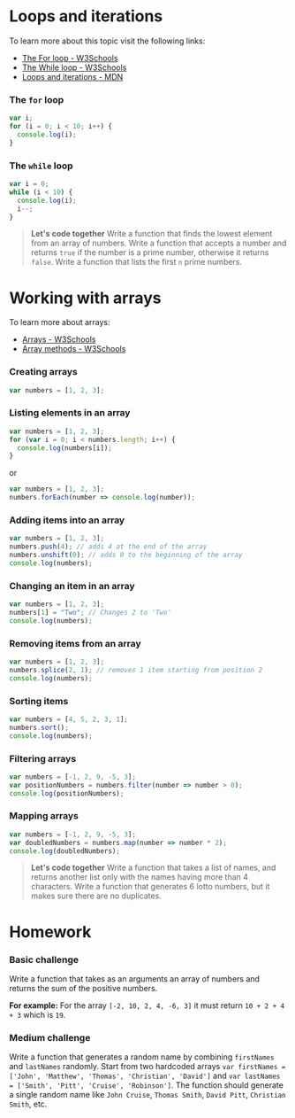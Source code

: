 # Loops and iterations

To learn more about this topic visit the following links:

- [The For loop - W3Schools](https://www.w3schools.com/js/js_loop_for.asp)
- [The While loop - W3Schools](https://www.w3schools.com/js/js_loop_while.asp)
- [Loops and iterations - MDN](https://developer.mozilla.org/en-US/docs/Web/JavaScript/Guide/Loops_and_iteration)

### The `for` loop

```js
var i;
for (i = 0; i < 10; i++) {
  console.log(i);
}
```

### The `while` loop

```js
var i = 0;
while (i < 10) {
  console.log(i);
  i--;
}
```

> **Let's code together**
> Write a function that finds the lowest element from an array of numbers.
> Write a function that accepts a number and returns `true` if the number is a prime number, otherwise it returns `false`.
> Write a function that lists the first `n` prime numbers.

# Working with arrays

To learn more about arrays:

- [Arrays - W3Schools](https://www.w3schools.com/js/js_arrays.asp)
- [Array methods - W3Schools](https://www.w3schools.com/js/js_array_methods.asp)

### Creating arrays

```js
var numbers = [1, 2, 3];
```

### Listing elements in an array

```js
var numbers = [1, 2, 3];
for (var i = 0; i < numbers.length; i++) {
  console.log(numbers[i]);
}
```

or

```js
var numbers = [1, 2, 3];
numbers.forEach(number => console.log(number));
```

### Adding items into an array

```js
var numbers = [1, 2, 3];
numbers.push(4); // adds 4 at the end of the array
numbers.unshift(0); // adds 0 to the beginning of the array
console.log(numbers);
```

### Changing an item in an array

```js
var numbers = [1, 2, 3];
numbers[1] = "Two"; // Changes 2 to 'Two'
console.log(numbers);
```

### Removing items from an array

```js
var numbers = [1, 2, 3];
numbers.splice(2, 1); // removes 1 item starting from position 2
console.log(numbers);
```

### Sorting items

```js
var numbers = [4, 5, 2, 3, 1];
numbers.sort();
console.log(numbers);
```

### Filtering arrays

```js
var numbers = [-1, 2, 9, -5, 3];
var positionNumbers = numbers.filter(number => number > 0);
console.log(positionNumbers);
```

### Mapping arrays

```js
var numbers = [-1, 2, 9, -5, 3];
var doubledNumbers = numbers.map(number => number * 2);
console.log(doubledNumbers);
```

> **Let's code together**
> Write a function that takes a list of names, and returns another list only with the names having more than 4 characters.
> Write a function that generates 6 lotto numbers, but it makes sure there are no duplicates.

# Homework

### Basic challenge

Write a function that takes as an arguments an array of numbers and returns the sum of the positive numbers.

**For example:**
For the array `[-2, 10, 2, 4, -6, 3]` it must return `10 + 2 + 4 + 3` which is `19`.

### Medium challenge

Write a function that generates a random name by combining `firstNames` and `lastNames` randomly.
Start from two hardcoded arrays `var firstNames = ['John', 'Matthew', 'Thomas', 'Christian', 'David']` and `var lastNames = ['Smith', 'Pitt', 'Cruise', 'Robinson']`. The function should generate a single random name like `John Cruise`, `Thomas Smith`, `David Pitt`, `Christian Smith`, etc.
